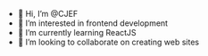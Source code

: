 - 👋 Hi, I’m @CJEF
- 👀 I’m interested in frontend development
- 🌱 I’m currently learning ReactJS
- 💞️ I’m looking to collaborate on creating web sites


<!---
CJEF/CJEF is a ✨ special ✨ repository because its `README.md` (this file) appears on your GitHub profile.
You can click the Preview link to take a look at your changes.
--->
